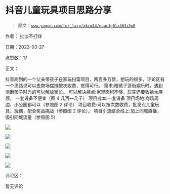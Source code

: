# 抖音儿童玩具项目思路分享

> 原文：[`www.yuque.com/for_lazy/xkrm14/euur1g0lz463i3p8`](https://www.yuque.com/for_lazy/xkrm14/euur1g0lz463i3p8)

作者： 扯淡不打烊

日期：2023-03-27

点赞数：17

正文：

抖音刷到的一个父亲带孩子在家玩扫雷项目，两百多万赞，想玩的很多，评论区有一个思路说可以去商场摆摊按次收费，觉得可行。 需求:陪孩子逛街娱乐时，遇到消磨孩子时光的可以解放家长。 可以解决痛点:家里面积不够、玩完还要收拾太麻烦， 一套设备不便宜（图 4 几百—几千） 项目成本:一套设备 项目场地:商场周边、小公园都可以（参照图 2 评论） 项目收费:可以按次数收费，批发点儿童玩具、玩偶，配合奖品挑战（参照图 2 评论）。 项目引流结合线上:加上同城直播，吸引同城流量（参照图 5）

![](img/5b97b43b7ba078e7a467b171fa671e45.png)

![](img/ed50a110c63113db8676872fe26e276a.png)

![](img/aaae317b55e7f69f9a8051b9fa7712c0.png)

![](img/9bcaeb2b7ad32115060c0866371e0ad3.png)

![](img/f5d6390c6d0ef80107ef7b9c6b92fbff.png)

评论区：

暂无评论


